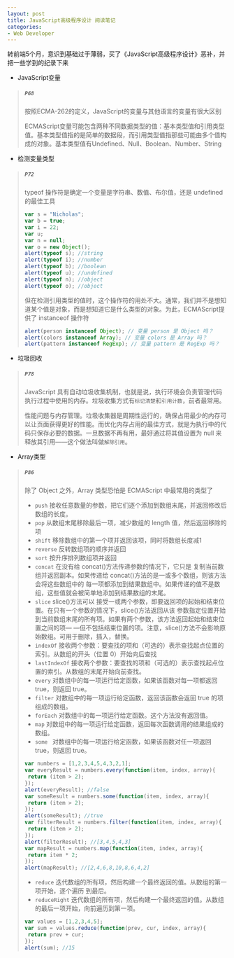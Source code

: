 ```yaml
---
layout: post
title: JavaScript高级程序设计 阅读笔记
categories:
- Web Developer
---
```


转前端5个月，意识到基础过于薄弱，买了《JavaScript高级程序设计》恶补，并把一些学到的纪录下来

* JavaScript变量

> ##### `P68`
> 
> 按照ECMA-262的定义，JavaScript的变量与其他语言的变量有很大区别
> 
> ECMAScript变量可能包含两种不同数据类型的值：基本类型值和引用类型值。基本类型值指的是简单的数据段，而引用类型值指那些可能由多个值构成的对象。基本类型值有Undefined、Null、Boolean、Number、String

* 检测变量类型

> ##### `P72`
> 
> typeof 操作符是确定一个变量是字符串、数值、布尔值，还是 undefined 的最佳工具 
> 
> ``` JavaScript
> var s = "Nicholas";
> var b = true;
> var i = 22;
> var u;
> var n = null;
> var o = new Object();
> alert(typeof s); //string
> alert(typeof i); //number
> alert(typeof b); //boolean
> alert(typeof u); //undefined
> alert(typeof n); //object
> alert(typeof o); //object
> ```
> 
> 但在检测引用类型的值时，这个操作符的用处不大。通常，我们并不是想知道某个值是对象，而是想知道它是什么类型的对象。为此，ECMAScript提供了 instanceof 操作符
> 
> ``` JavaScript
> alert(person instanceof Object); // 变量 person 是 Object 吗？
> alert(colors instanceof Array); // 变量 colors 是 Array 吗？
> alert(pattern instanceof RegExp); // 变量 pattern 是 RegExp 吗？
> ```

* 垃圾回收

> ##### `P78`
> 
> JavaScript 具有自动垃圾收集机制，也就是说，执行环境会负责管理代码执行过程中使用的内存。垃圾收集方式有`标记清楚`和`引用计数`，前者最常用。
> 
> 性能问题与内存管理。垃圾收集器是周期性运行的，确保占用最少的内存可以让页面获得更好的性能。而优化内存占用的最佳方式，就是为执行中的代码只保存必要的数据。一旦数据不再有用，最好通过将其值设置为 null 来释放其引用——这个做法叫做`解除引用`。

* Array类型

> ##### `P86`
> 
> 除了 Object 之外，Array 类型恐怕是 ECMAScript 中最常用的类型了
> 
> * `push` 接收任意数量的参数，把它们逐个添加到数组末尾，并返回修改后数组的长度。
> * `pop` 从数组末尾移除最后一项，减少数组的 length 值，然后返回移除的项
> * `shift` 移除数组中的第一个项并返回该项，同时将数组长度减1
> * `reverse` 反转数组项的顺序并返回
> * `sort` 按升序排列数组项并返回
> * `concat` 在没有给 concat()方法传递参数的情况下，它只是
复制当前数组并返回副本。如果传递给 concat()方法的是一或多个数组，则该方法会将这些数组中的
每一项都添加到结果数组中。如果传递的值不是数组，这些值就会被简单地添加到结果数组的末尾。
> * `slice` slice()方法可以
接受一或两个参数，即要返回项的起始和结束位置。在只有一个参数的情况下，slice()方法返回从该
参数指定位置开始到当前数组末尾的所有项。如果有两个参数，该方法返回起始和结束位置之间的项—
—但不包括结束位置的项。注意，slice()方法不会影响原始数组。可用于删除，插入，替换。
> * `indexOf` 接收两个参数：要查找的项和（可选的）表示查找起点位置的索引。从数组的开头（位置 0）开始向后查找
> * `lastIndexOf` 接收两个参数：要查找的项和（可选的）表示查找起点位置的索引。从数组的末尾开始向前查找。
> * `every` 对数组中的每一项运行给定函数，如果该函数对每一项都返回 true，则返回 true。
> * `filter` 对数组中的每一项运行给定函数，返回该函数会返回 true 的项组成的数组。
> * `forEach` 对数组中的每一项运行给定函数。这个方法没有返回值。
> * `map` 对数组中的每一项运行给定函数，返回每次函数调用的结果组成的数组。
> * `some ` 对数组中的每一项运行给定函数，如果该函数对任一项返回 true，则返回 true。
> 
> ```JavaScript
> var numbers = [1,2,3,4,5,4,3,2,1];
> var everyResult = numbers.every(function(item, index, array){
>  return (item > 2);
> });
> alert(everyResult); //false
> var someResult = numbers.some(function(item, index, array){
>  return (item > 2);
> });
> alert(someResult); //true 
> var filterResult = numbers.filter(function(item, index, array){
>  return (item > 2);
> });
> alert(filterResult); //[3,4,5,4,3] 
> var mapResult = numbers.map(function(item, index, array){
>  return item * 2;
> });
> alert(mapResult); //[2,4,6,8,10,8,6,4,2] 
> ```
> 
> * `reduce` 迭代数组的所有项，然后构建一个最终返回的值。从数组的第一项开始，逐个遍历
到最后。
> * `reduceRight` 迭代数组的所有项，然后构建一个最终返回的值。从数组的最后一项开始，向前遍历到第一项。
> 
> ```JavaScript
> var values = [1,2,3,4,5];
> var sum = values.reduce(function(prev, cur, index, array){
>  return prev + cur;
> });
> alert(sum); //15 
> ```






	
 